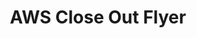 ---
highlight: "false" 
title: "AWS Close Out Flyer"
description: "The ITVMO categorized agency challenges and worked with AWS to provide solutions. The resulting procurement related best practices series significantly reduced the challenges and impacts previously identified."
url-link: "https://community.max.gov/download/attachments/2314102898/AWS%20-%20OEM%20Assessment%20Close-Out%20Summary.pdf?api=v2"
type: "PDF"
gov-only: "true"
is-external: "false"
publication-date: "July 01, 2022"
reading-time: "5"
resource-type: "report"
filter: "acquisition-best-practices"
audience: "contracts-acquisitions"
branded-offerings: "oem-acquisition-initiatives"
---
